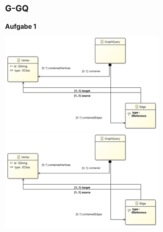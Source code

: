 # G-GQ

## Aufgabe 1
![gql](gqlcd.png)
[![Watch the video](gqlcd.png)](https://youtu.be/eNK9JLzmcOY)

